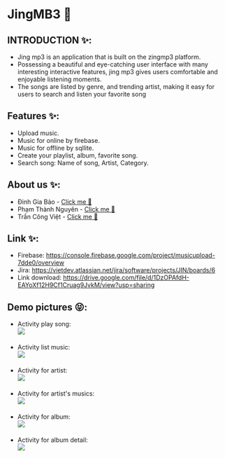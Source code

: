# JingMB3 🌸

## INTRODUCTION ✨: 
- Jing mp3 is an application that is built on the zingmp3 platform. 
- Possessing a beautiful and eye-catching user interface with many interesting interactive features, jing mp3 gives users comfortable and enjoyable listening moments. 
- The songs are listed by genre, and trending artist, making it easy for users to search and listen your favorite song

## Features ✨:
- Upload music.
- Music for online by firebase.
- Music for offline by sqllite.
- Create your playlist, album, favorite song.
- Search song: Name of song, Artist, Category.

## About us ✨:
- Đinh Gia Bảo - <a href= "https://www.facebook.com/giabaobao2807/"> Click me 🍓</a>
- Phạm Thành Nguyên - <a href= "https://www.facebook.com/phodacbiet/"> Click me 🎱 </a>
- Trần Công Việt - <a href= "https://www.facebook.com/pikapika0710/"> Click me 🎤</a>

## Link ✨:
- Firebase: https://console.firebase.google.com/project/musicupload-7dde0/overview
- Jira: https://vietdev.atlassian.net/jira/software/projects/JIN/boards/6
- Link download: https://drive.google.com/file/d/1DzOPAfdH-EAYoXf12H9Cf1Cruag9JvkM/view?usp=sharing

## Demo pictures 😝:

- Activity play song:
  <br>
  <img src="https://res.cloudinary.com/boninguci/image/upload/v1656254554/moble-jingmb3/289517114_583889726431108_3809052648193822106_n_c3zbgq.png"/>
  <br>
  <br>
- Activity list music:
  <br>
  <img src="https://res.cloudinary.com/boninguci/image/upload/v1656254550/moble-jingmb3/289621510_1101211487272759_7301413797099047777_n_nqlsz0.png"/>
  <br>
  <br>
- Activity for artist: 
  <br>
  <img src="https://res.cloudinary.com/boninguci/image/upload/v1656254550/moble-jingmb3/289767465_1168239803737388_4714397838833397284_n_jvfg5o.png"/>
  <br>
  <br>
- Activity for artist's musics:
  <br>
  <img src="https://res.cloudinary.com/boninguci/image/upload/v1656254550/moble-jingmb3/289748563_1519408571844579_1380264026970536150_n_fzpqs5.png"/>
  <br>
  <br>
- Activity for album: 
  <br>
  <img src="https://res.cloudinary.com/boninguci/image/upload/v1656254550/moble-jingmb3/289563130_339573641516807_8990313356227792188_n_xjoxuk.png"/>
  <br>
  <br>
- Activity for album detail: 
  <br>
  <img src="https://res.cloudinary.com/boninguci/image/upload/v1656254550/moble-jingmb3/289563130_339573641516807_8990313356227792188_n_xjoxuk.png"/>
  <br>
  <br>





